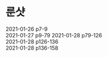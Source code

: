 # 룬샷

2021-01-26 p7-9  
2021-01-27 p9-79
2021-01-28 p79-126  
2021-01-28 p126-136  
2021-01-28 p136-158  
